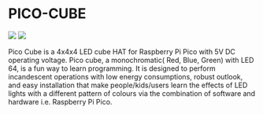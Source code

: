 # PICO-CUBE

<img src= "https://github.com/sbcshop/PICO-CUBE/blob/main/images/img1.png" />
<img src= "https://github.com/sbcshop/PICO-CUBE/blob/main/images/img2.jpg" />

Pico Cube is a 4x4x4 LED cube HAT for Raspberry Pi Pico with 5V DC operating voltage. Pico cube, a monochromatic( Red, Blue, Green) with LED 64, is a fun way to learn programming. It is designed to perform incandescent operations with low energy consumptions, robust outlook, and easy installation that make people/kids/users learn the effects of LED lights with a different pattern of colours via the combination of software and hardware i.e. Raspberry Pi Pico.
